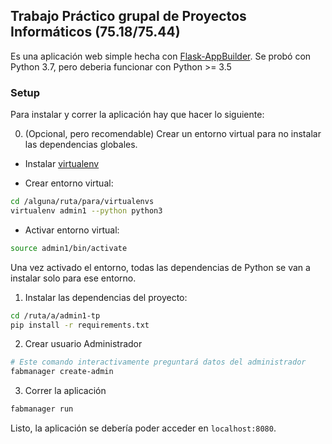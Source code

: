 
## Trabajo Práctico grupal de Proyectos Informáticos (75.18/75.44)

Es una aplicación web simple hecha con [Flask-AppBuilder](https://flask-appbuilder.readthedocs.io/en/latest/).
Se probó con Python 3.7, pero deberia funcionar con Python >= 3.5

### Setup

Para instalar y correr la aplicación hay que hacer lo siguiente:

0. (Opcional, pero recomendable) Crear un entorno virtual para no
instalar las dependencias globales.

 - Instalar [virtualenv](https://virtualenv.pypa.io/en/latest/installation/)

 - Crear entorno virtual:

```bash
cd /alguna/ruta/para/virtualenvs
virtualenv admin1 --python python3
```

 - Activar entorno virtual:

```bash
source admin1/bin/activate
```

Una vez activado el entorno, todas las dependencias de Python se van a instalar
solo para ese entorno.

1. Instalar las dependencias del proyecto:

```bash
cd /ruta/a/admin1-tp
pip install -r requirements.txt
```

2. Crear usuario Administrador

```bash
# Este comando interactivamente preguntará datos del administrador
fabmanager create-admin
```

3. Correr la aplicación

```bash
fabmanager run
```

Listo, la aplicación se debería poder acceder en `localhost:8080`.
